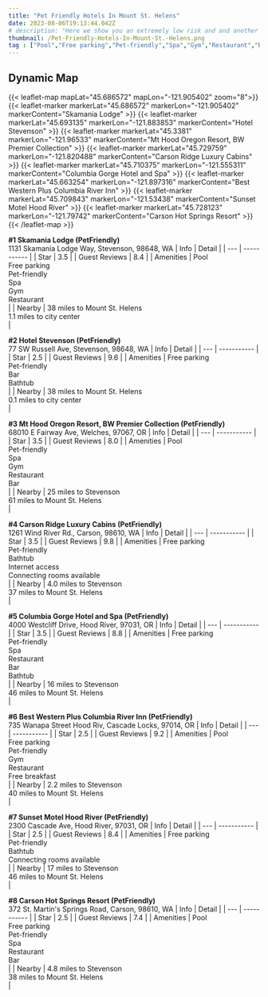 ```yaml
---
title: "Pet Friendly Hotels In Mount St. Helens"
date: 2023-08-06T19:13:44.042Z
# description: "Here we show you an extremely low risk and and another medium risk approach to earn passive income "
thumbnail: /Pet-Friendly-Hotels-In-Mount-St.-Helens.png
tag : ["Pool","Free parking","Pet-friendly","Spa","Gym","Restaurant","Bar","Bathtub","Internet access","Connecting rooms available","Free breakfast"]
---
```


## Dynamic Map
{{< leaflet-map  mapLat="45.686572" mapLon="-121.905402" zoom="8">}}
    {{< leaflet-marker markerLat="45.686572" markerLon="-121.905402" markerContent="Skamania Lodge" >}}
    {{< leaflet-marker markerLat="45.693135" markerLon="-121.883853" markerContent="Hotel Stevenson" >}}
    {{< leaflet-marker markerLat="45.3381" markerLon="-121.96533" markerContent="Mt Hood Oregon Resort, BW Premier Collection" >}}
    {{< leaflet-marker markerLat="45.729759" markerLon="-121.820488" markerContent="Carson Ridge Luxury Cabins" >}}
    {{< leaflet-marker markerLat="45.710375" markerLon="-121.555311" markerContent="Columbia Gorge Hotel and Spa" >}}
    {{< leaflet-marker markerLat="45.663254" markerLon="-121.897316" markerContent="Best Western Plus Columbia River Inn" >}}
    {{< leaflet-marker markerLat="45.709843" markerLon="-121.53438" markerContent="Sunset Motel Hood River" >}}
    {{< leaflet-marker markerLat="45.728123" markerLon="-121.79742" markerContent="Carson Hot Springs Resort" >}}
{{< /leaflet-map >}}


**#1 Skamania Lodge (PetFriendly)**<br>1131 Skamania Lodge Way, Stevenson, 98648, WA
| Info | Detail |
| --- | ----------- |
| Star | 3.5 |
| Guest Reviews | 8.4 |
| Amenities | Pool<br>Free parking<br>Pet-friendly<br>Spa<br>Gym<br>Restaurant<br> |
| Nearby | 38 miles to Mount St. Helens<br>1.1 miles to city center<br> |

**#2 Hotel Stevenson (PetFriendly)**<br>77 SW Russell Ave, Stevenson, 98648, WA
| Info | Detail |
| --- | ----------- |
| Star | 2.5 |
| Guest Reviews | 9.6 |
| Amenities | Free parking<br>Pet-friendly<br>Bar<br>Bathtub<br> |
| Nearby | 38 miles to Mount St. Helens<br>0.1 miles to city center<br> |

**#3 Mt Hood Oregon Resort, BW Premier Collection (PetFriendly)**<br>68010 E Fairway Ave, Welches, 97067, OR
| Info | Detail |
| --- | ----------- |
| Star | 3.5 |
| Guest Reviews | 8.0 |
| Amenities | Pool<br>Pet-friendly<br>Spa<br>Gym<br>Restaurant<br>Bar<br> |
| Nearby | 25 miles to Stevenson<br>61 miles to Mount St. Helens<br> |

**#4 Carson Ridge Luxury Cabins (PetFriendly)**<br>1261 Wind River Rd., Carson, 98610, WA
| Info | Detail |
| --- | ----------- |
| Star | 3.5 |
| Guest Reviews | 9.8 |
| Amenities | Free parking<br>Pet-friendly<br>Bathtub<br>Internet access<br>Connecting rooms available<br> |
| Nearby | 4.0 miles to Stevenson<br>37 miles to Mount St. Helens<br> |

**#5 Columbia Gorge Hotel and Spa (PetFriendly)**<br>4000 Westcliff Drive, Hood River, 97031, OR
| Info | Detail |
| --- | ----------- |
| Star | 3.5 |
| Guest Reviews | 8.8 |
| Amenities | Free parking<br>Pet-friendly<br>Spa<br>Restaurant<br>Bar<br>Bathtub<br> |
| Nearby | 16 miles to Stevenson<br>46 miles to Mount St. Helens<br> |

**#6 Best Western Plus Columbia River Inn (PetFriendly)**<br>735 Wanapa Street Hood Riv, Cascade Locks, 97014, OR
| Info | Detail |
| --- | ----------- |
| Star | 2.5 |
| Guest Reviews | 9.2 |
| Amenities | Pool<br>Free parking<br>Pet-friendly<br>Gym<br>Restaurant<br>Free breakfast<br> |
| Nearby | 2.2 miles to Stevenson<br>40 miles to Mount St. Helens<br> |

**#7 Sunset Motel Hood River (PetFriendly)**<br>2300 Cascade Ave, Hood River, 97031, OR
| Info | Detail |
| --- | ----------- |
| Star | 2.5 |
| Guest Reviews | 8.4 |
| Amenities | Free parking<br>Pet-friendly<br>Bathtub<br>Connecting rooms available<br> |
| Nearby | 17 miles to Stevenson<br>46 miles to Mount St. Helens<br> |

**#8 Carson Hot Springs Resort (PetFriendly)**<br>372 St. Martin's Springs Road, Carson, 98610, WA
| Info | Detail |
| --- | ----------- |
| Star | 2.5 |
| Guest Reviews | 7.4 |
| Amenities | Pool<br>Free parking<br>Pet-friendly<br>Spa<br>Restaurant<br>Bar<br> |
| Nearby | 4.8 miles to Stevenson<br>38 miles to Mount St. Helens<br> |

